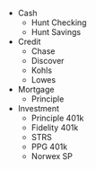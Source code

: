 * Cash
    - Hunt Checking
    - Hunt Savings
* Credit
    - Chase
    - Discover
    - Kohls
    - Lowes
* Mortgage
    - Principle
* Investment
    - Principle 401k
    - Fidelity 401k
    - STRS
    - PPG 401k
    - Norwex SP
